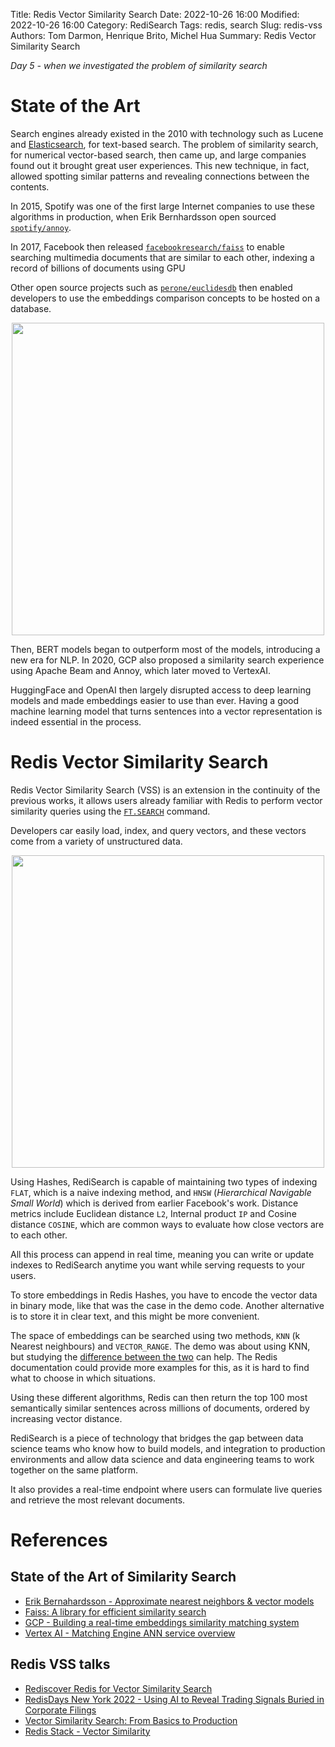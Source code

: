 Title: Redis Vector Similarity Search
Date: 2022-10-26 16:00
Modified: 2022-10-26 16:00
Category: RediSearch
Tags: redis, search
Slug: redis-vss
Authors: Tom Darmon, Henrique Brito, Michel Hua
Summary: Redis Vector Similarity Search

_Day 5 - when we investigated the problem of similarity search_

# State of the Art

Search engines already existed in the 2010 with technology such as Lucene and [Elasticsearch](https://www.elastic.co/elasticsearch/), for text-based search. The problem of similarity search, for numerical vector-based search, then came up, and large companies found out it brought great user experiences. This new technique, in fact, allowed spotting similar patterns and revealing connections between the contents.

In 2015, Spotify was one of the first large Internet companies to use these algorithms in production, when Erik Bernhardsson open sourced [`spotify/annoy`](https://github.com/spotify/annoy).

In 2017, Facebook then released [`facebookresearch/faiss`](https://github.com/facebookresearch/faiss) to enable searching multimedia documents that are similar to each other, indexing a record of billions of documents using GPU

Other open source projects such as [`perone/euclidesdb`](https://github.com/perone/euclidesdb) then enabled developers to use the embeddings comparison concepts to be hosted on a database.

<div align="center">
    <img src="https://euclidesdb.readthedocs.io/en/latest/_images/arch.png" width=500>
</div>

Then, BERT models began to outperform most of the models, introducing a new era for NLP. In 2020, GCP also proposed a similarity search experience using Apache Beam and Annoy, which later moved to VertexAI.

HuggingFace and OpenAI then largely disrupted access to deep learning models and made embeddings easier to use than ever. Having a good machine learning model that turns sentences into a vector representation is indeed essential in the process.

# Redis Vector Similarity Search

Redis Vector Similarity Search (VSS) is an extension in the continuity of the previous works, it allows users already familiar with Redis to perform vector similarity queries using the [`FT.SEARCH`](https://redis.io/commands/ft.search/) command.

Developers car easily load, index, and query vectors, and these vectors come from a variety of unstructured data.

<div align="center">
    <img src="https://redis.com/wp-content/uploads/2022/05/rediscover-redis-for-vector-similarity-search-similarity-searches-1024x580.png" width=500>
</div>

Using Hashes, RediSearch is capable of maintaining two types of indexing `FLAT`, which is a naive indexing method, and `HNSW` (_Hierarchical Navigable Small World_) which is derived from earlier Facebook's work. Distance metrics include Euclidean distance `L2`, Internal product `IP` and Cosine distance `COSINE`, which are common ways to evaluate how close vectors are to each other.

All this process can append in real time, meaning you can write or update indexes to RediSearch anytime you want while serving requests to your users.

To store embeddings in Redis Hashes, you have to encode the vector data in binary mode, like that was the case in the demo code. Another alternative is to store it in clear text, and this might be more convenient.

The space of embeddings can be searched using two methods, `KNN` (k Nearest neighbours) and `VECTOR_RANGE`. The demo was about using KNN, but studying the [difference between the two](https://redis.io/docs/stack/search/reference/vectors/#querying-vector-fields) can help. The Redis documentation could provide more examples for this, as it is hard to find what to choose in which situations.

Using these different algorithms, Redis can then return the top 100 most semantically similar sentences across millions of documents, ordered by increasing vector distance.

RediSearch is a piece of technology that bridges the gap between data science teams who know how to build models, and integration to production environments and allow data science and data engineering teams to work together on the same platform.

It also provides a real-time endpoint where users can formulate live queries and retrieve the most relevant documents.

# References

## State of the Art of Similarity Search

- [Erik Bernahardsson - Approximate nearest neighbors & vector models](https://www.slideshare.net/erikbern/approximate-nearest-neighbor-methods-and-vector-models-nyc-ml-meetup)
- [Faiss: A library for efficient similarity search](https://engineering.fb.com/data-infrastructure/faiss-a-library-for-efficient-similarity-search/)
- [GCP - Building a real-time embeddings similarity matching system](https://web.archive.org/web/20210307210915/https://cloud.google.com/solutions/machine-learning/building-real-time-embeddings-similarity-matching-system)
- [Vertex AI - Matching Engine ANN service overview](https://cloud.google.com/vertex-ai/docs/matching-engine/ann-service-overview)

## Redis VSS talks

- [Rediscover Redis for Vector Similarity Search](https://redis.com/blog/rediscover-redis-for-vector-similarity-search/)
- [RedisDays New York 2022 - Using AI to Reveal Trading Signals Buried in Corporate Filings](https://www.youtube.com/watch?v=_Lrbesg4DhY)
- [Vector Similarity Search: From Basics to Production](https://mlops.community/vector-similarity-search-from-basics-to-production/)
- [Redis Stack - Vector Similarity](https://redis.io/docs/stack/search/reference/vectors/)
